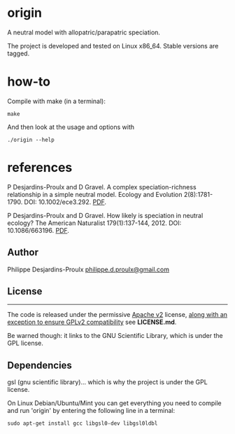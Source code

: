 origin
======
A neutral model with allopatric/parapatric speciation.

The project is developed and tested on Linux x86_64. Stable versions are tagged.

how-to
======
Compile with make (in a terminal):

    make

And then look at the usage and options with

    ./origin --help

references
==========
P Desjardins-Proulx and D Gravel. A complex speciation-richness relationship in
a simple neutral model. Ecology and Evolution 2(8):1781-1790.
DOI: 10.1002/ece3.292. [PDF](http://figshare.com/articles/How_Likely_Is_Speciation_in_Neutral_Ecology_/94291).

P Desjardins-Proulx and D Gravel. How likely is speciation in neutral ecology?
The American Naturalist 179(1):137-144, 2012.
DOI: 10.1086/663196. [PDF](http://onlinelibrary.wiley.com/doi/10.1002/ece3.292/abstract).

Author
------
Philippe Desjardins-Proulx <philippe.d.proulx@gmail.com>

License
-------
-------
The code is released under the permissive [Apache v2](http://www.apache.org/licenses/LICENSE-2.0)
license, [along with an exception to ensure GPLv2 compatibility](https://lwn.net/Articles/701155/)
see **LICENSE.md**.

Be warned though: it links to the GNU Scientific Library, which is under the GPL license.

Dependencies
------------
gsl (gnu scientific library)... which is why the project is under the GPL license.

On Linux Debian/Ubuntu/Mint you can get everything you need to compile and run
'origin' by entering the following line in a terminal:

    sudo apt-get install gcc libgsl0-dev libgsl0ldbl
